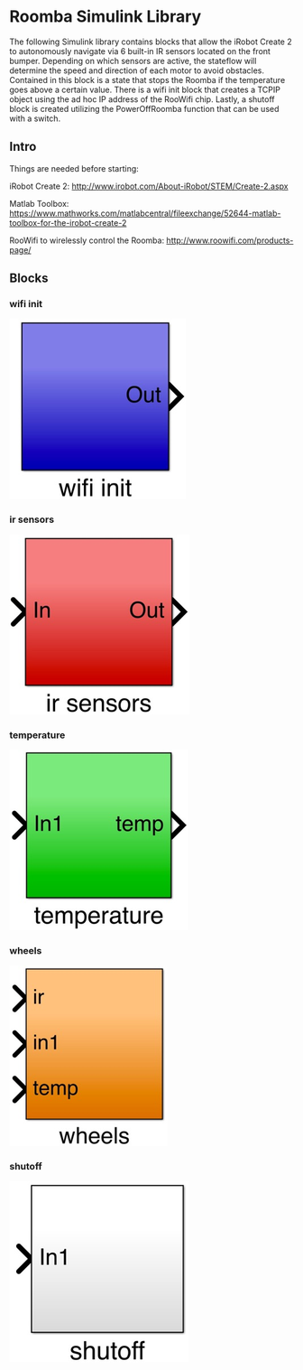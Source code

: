 # Roomba Simulink Library
The following Simulink library contains blocks that allow the iRobot Create 2 to autonomously navigate via 6 built-in IR sensors located on the front bumper. Depending on which sensors are active, the stateflow will determine the speed and direction of each motor to avoid obstacles. Contained in this block is a state that stops the Roomba if the temperature goes above a certain value. There is a wifi init block that creates a TCPIP object using the ad hoc IP address of the RooWifi chip. Lastly, a shutoff block is created utilizing the PowerOffRoomba function that can be used with a switch.
## Intro
Things are needed before starting:

iRobot Create 2:
http://www.irobot.com/About-iRobot/STEM/Create-2.aspx

Matlab Toolbox: 
https://www.mathworks.com/matlabcentral/fileexchange/52644-matlab-toolbox-for-the-irobot-create-2

RooWifi to wirelessly control the Roomba:
http://www.roowifi.com/products-page/

## Blocks
### **wifi init**
![wifi init](https://github.com/asoussan/markdown_images/blob/master/wifi%20init.jpg)

### **ir sensors**
![ir sensors](https://github.com/asoussan/markdown_images/blob/master/ir%20sensors.jpg)

### **temperature**
![temperature](https://github.com/asoussan/markdown_images/blob/master/temperature.jpg)

### **wheels**
![wheels](https://github.com/asoussan/markdown_images/blob/master/wheels.jpg)

### **shutoff**
![shutoff](https://github.com/asoussan/markdown_images/blob/master/shutoff.jpg)
